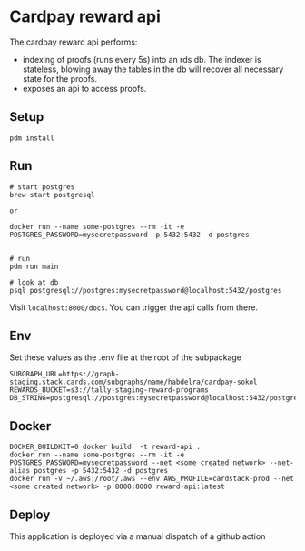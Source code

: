 # Cardpay reward api

The cardpay reward api performs:
- indexing of proofs (runs every 5s) into an rds db. The indexer is stateless, blowing away the tables in the db will recover all necessary state for the proofs. 
- exposes an api to access proofs.

## Setup

    pdm install

## Run

    # start postgres 
    brew start postgresql
    
    or 
    
    docker run --name some-postgres --rm -it -e POSTGRES_PASSWORD=mysecretpassword -p 5432:5432 -d postgres
    
    
    # run 
    pdm run main
    
    # look at db
    psql postgresql://postgres:mysecretpassword@localhost:5432/postgres

Visit `localhost:8000/docs`. You can trigger the api calls from there. 
    
## Env 

Set these values as the .env file at the root of the subpackage
    
    SUBGRAPH_URL=https://graph-staging.stack.cards.com/subgraphs/name/habdelra/cardpay-sokol
    REWARDS_BUCKET=s3://tally-staging-reward-programs
    DB_STRING=postgresql://postgres:mysecretpassword@localhost:5432/postgres


## Docker

    DOCKER_BUILDKIT=0 docker build  -t reward-api .
    docker run --name some-postgres --rm -it -e POSTGRES_PASSWORD=mysecretpassword --net <some created network> --net-alias postgres -p 5432:5432 -d postgres
    docker run -v ~/.aws:/root/.aws --env AWS_PROFILE=cardstack-prod --net <some created network> -p 8000:8000 reward-api:latest

## Deploy 

This application is deployed via a manual dispatch of a github action 
